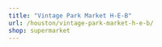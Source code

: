 ```yaml
---
title: "Vintage Park Market H-E-B"
url: /houston/vintage-park-market-h-e-b/
shop: supermarket
---
```

